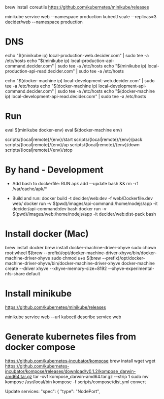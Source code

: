 brew install coreutils
https://github.com/kubernetes/minikube/releases

minikube service web --namespace production
kubectl scale --replicas=3 decider/web --namespace production

DNS
===========================================================
echo "$(minikube ip) local-production-web.decider.com" | sudo tee -a /etc/hosts
echo "$(minikube ip) local-production-api-command.decider.com" | sudo tee -a /etc/hosts
echo "$(minikube ip) local-production-api-read.decider.com" | sudo tee -a /etc/hosts

echo "$(docker-machine ip) local-development-web.decider.com" | sudo tee -a /etc/hosts
echo "$(docker-machine ip) local-development-api-command.decider.com" | sudo tee -a /etc/hosts
echo "$(docker-machine ip) local-development-api-read.decider.com" | sudo tee -a /etc/hosts

Run
===========================================================
eval $(minikube docker-env)
eval $(docker-machine env)

scripts/{local|remote}/{env}/start
scripts/{local|remote}/{env}/pack
scripts/{local|remote}/{env}/up
scripts/{local|remote}/{env}/down
scripts/{local|remote}/{env}/stop

By hand - Development
===========================================================
- Add bash to dockerfile:
RUN apk add --update bash && rm -rf /var/cache/apk/*

- Build and run:
docker build -t decider/web:dev -f web/Dockerfile.dev web/
docker run -v $(pwd)/images/api-command:/home/nodejs/app -it decider/api-command:dev bash
docker run -v $(pwd)/images/web:/home/nodejs/app -it decider/web:dist-pack bash

Install docker (Mac)
===========================================================
brew install docker
brew install docker-machine-driver-xhyve
sudo chown root:wheel $(brew --prefix)/opt/docker-machine-driver-xhyve/bin/docker-machine-driver-xhyve
sudo chmod u+s $(brew --prefix)/opt/docker-machine-driver-xhyve/bin/docker-machine-driver-xhyve
docker-machine create --driver xhyve --xhyve-memory-size=8192 --xhyve-experimental-nfs-share default

Install minikube
===========================================================
https://github.com/kubernetes/minikube/releases

minikube service web --url
kubectl describe service web

Generate kubernetes files from docker compose
===========================================================
https://github.com/kubernetes-incubator/kompose
brew install wget
wget https://github.com/kubernetes-incubator/kompose/releases/download/v0.1.2/kompose_darwin-amd64.tar.gz
tar -xvf kompose_darwin-amd64.tar.gz --strip 1
sudo mv kompose /usr/local/bin
kompose -f scripts/compose/dist.yml convert

Update services:
  "spec": {
    "type": "NodePort",
